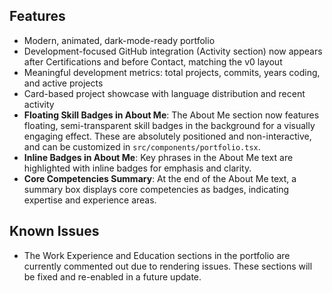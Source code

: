 ## Features

- Modern, animated, dark-mode-ready portfolio
- Development-focused GitHub integration (Activity section) now appears after Certifications and before Contact, matching the v0 layout
- Meaningful development metrics: total projects, commits, years coding, and active projects
- Card-based project showcase with language distribution and recent activity
- **Floating Skill Badges in About Me**: The About Me section now features floating, semi-transparent skill badges in the background for a visually engaging effect. These are absolutely positioned and non-interactive, and can be customized in `src/components/portfolio.tsx`.
- **Inline Badges in About Me**: Key phrases in the About Me text are highlighted with inline badges for emphasis and clarity.
- **Core Competencies Summary**: At the end of the About Me text, a summary box displays core competencies as badges, indicating expertise and experience areas.

## Known Issues

- The Work Experience and Education sections in the portfolio are currently commented out due to rendering issues. These sections will be fixed and re-enabled in a future update.
